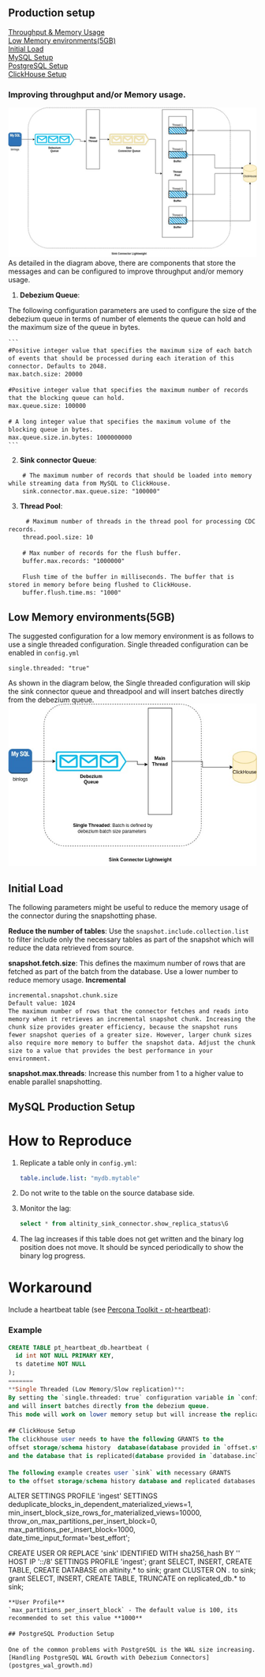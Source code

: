 ## Production setup


[Throughput & Memory Usage](#improving-throughput-and/or-memory-usage.) \
[Low Memory environments(5GB)](#low-memory-environments5gb) \
[Initial Load](#initial-load) \
[MySQL Setup](#mysql-production-setup) \
[PostgreSQL Setup](#postgresql-production-setup) \
[ClickHouse Setup](#clickhouse-setup)

### Improving throughput and/or Memory usage.
![](img/production_setup.jpg)
As detailed in the diagram above, there are components that store the messages and
can be configured to improve throughput and/or memory usage.

1. **Debezium Queue**:

The following configuration parameters are used to configure the size of the debezium queue
in terms of number of elements the queue can hold and the maximum size of the queue in bytes.
    
    ```    
    #Positive integer value that specifies the maximum size of each batch of events that should be processed during each iteration of this connector. Defaults to 2048.
    max.batch.size: 20000

    #Positive integer value that specifies the maximum number of records that the blocking queue can hold.
    max.queue.size: 100000

    # A long integer value that specifies the maximum volume of the blocking queue in bytes.
    max.queue.size.in.bytes: 1000000000
    ```

2. **Sink connector Queue**:

```
    # The maximum number of records that should be loaded into memory while streaming data from MySQL to ClickHouse.
    sink.connector.max.queue.size: "100000"

```

3. **Thread Pool**:
```
     # Maximum number of threads in the thread pool for processing CDC records.
    thread.pool.size: 10
    
    # Max number of records for the flush buffer.
    buffer.max.records: "1000000"
    
    Flush time of the buffer in milliseconds. The buffer that is stored in memory before being flushed to ClickHouse.
    buffer.flush.time.ms: "1000"
```

## Low Memory environments(5GB)
The suggested configuration for a low memory environment is as follows to use a single threaded configuration.
Single threaded configuration can be enabled in `config.yml`
```
single.threaded: "true"
```
As shown in the diagram below, the Single threaded configuration will skip the sink connector queue and threadpool
and will insert batches directly from the debezium queue.
![](img/single_threaded.jpg)

## Initial Load

The following parameters might be useful to reduce the memory usage of the connector during the snapshotting phase.


**Reduce the number of tables**: Use the `snapshot.include.collection.list` to filter include only the necessary tables
as part of the snapshot which will reduce the data retrieved from source.

**snapshot.fetch.size**: This defines the maximum number of rows that are fetched as part of the batch from the database.
Use a lower number to reduce memory usage.
**Incremental**
```
incremental.snapshot.chunk.size
Default value: 1024
The maximum number of rows that the connector fetches and reads into memory when it retrieves an incremental snapshot chunk. Increasing the chunk size provides greater efficiency, because the snapshot runs fewer snapshot queries of a greater size. However, larger chunk sizes also require more memory to buffer the snapshot data. Adjust the chunk size to a value that provides the best performance in your environment.
```

**snapshot.max.threads**: Increase this number from 1 to a higher value to enable parallel snapshotting.


## MySQL Production Setup
# How to Reproduce

1. Replicate a table only in `config.yml`:

    ```yaml
    table.include.list: "mydb.mytable"
    ```

2. Do not write to the table on the source database side.
3. Monitor the lag:

    ```sql
    select * from altinity_sink_connector.show_replica_status\G
    ```

4. The lag increases if this table does not get written and the binary log position does not move. It should be synced periodically to show the binary log progress.

# Workaround

Include a heartbeat table (see [Percona Toolkit - pt-heartbeat](https://docs.percona.com/percona-toolkit/pt-heartbeat.html)):

### Example

```sql
CREATE TABLE pt_heartbeat_db.heartbeat (
  id int NOT NULL PRIMARY KEY,
  ts datetime NOT NULL
);
=======
**Single Threaded (Low Memory/Slow replication)**:
By setting the `single.threaded: true` configuration variable in `config.yml`, the replication will skip the sink connector queue and threadpool
and will insert batches directly from the debezium queue.
This mode will work on lower memory setup but will increase the replication speed.

## ClickHouse Setup
The clickhouse user needs to have the following GRANTS to the 
offset storage/schema history  database(database provided in `offset.storage.jdbc.` configuration variable.
and the database that is replicated(database provided in `database.include.list` and `table.include.list`)

The following example creates user `sink` with necessary GRANTS
to the offset storage/schema history database and replicated databases.
```
ALTER SETTINGS PROFILE 'ingest' SETTINGS
    deduplicate_blocks_in_dependent_materialized_views=1,
    min_insert_block_size_rows_for_materialized_views=10000,
    throw_on_max_partitions_per_insert_block=0,
    max_partitions_per_insert_block=1000,
    date_time_input_format='best_effort';

CREATE USER OR REPLACE 'sink' IDENTIFIED WITH sha256_hash BY '' HOST IP '::/8' SETTINGS PROFILE 'ingest';
grant SELECT, INSERT, CREATE TABLE, CREATE DATABASE on altinity.*              to sink;
grant CLUSTER ON *.* to sink;
grant SELECT, INSERT, CREATE TABLE, TRUNCATE                     on replicated_db.* to sink;
```
**User Profile**
`max_partitions_per_insert_block` - The default value is 100, its recommended to set this value **1000**

## PostgreSQL Production Setup

One of the common problems with PostgreSQL is the WAL size increasing.
[Handling PostgreSQL WAL Growth with Debezium Connectors](postgres_wal_growth.md)
